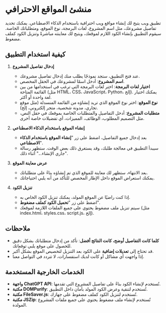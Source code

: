# منشئ المواقع الاحترافي

تطبيق ويب يتيح لك إنشاء مواقع ويب احترافية باستخدام الذكاء الاصطناعي. يمكنك تحديد تفاصيل مشروعك، مثل اسم المشروع، لغات البرمجة، نوع الموقع، ومتطلباتك الخاصة. سيقوم التطبيق بإنشاء الكود اللازم لموقعك، ويتيح لك معاينته مباشرةً وتنزيل الكود كملف مضغوط.

## كيفية استخدام التطبيق

1. **إدخال تفاصيل المشروع**
   - عند فتح التطبيق، ستجد نموذجًا يطلب منك إدخال تفاصيل مشروعك.
   - **اسم المشروع**: أدخل اسمًا لمشروعك في الحقل المخصص.
   - **اختيار لغات البرمجة**: اختر لغات البرمجة التي ترغب في استخدامها من بين القائمة المتاحة (مثل HTML، CSS، JavaScript، Python، إلخ). يمكنك اختيار لغة واحدة أو أكثر.
   - **نوع الموقع**: اختر نوع الموقع الذي تريد إنشاؤه من القائمة المنسدلة (مثل موقع تجاري، مدونة شخصية، متجر إلكتروني، إلخ).
   - **متطلبات المشروع**: أدخل التفاصيل والمتطلبات الخاصة بموقعك في حقل النص، مثل التصميم المطلوب، الوظائف، المميزات، أي تفضيلات خاصة أخرى.

2. **إنشاء الموقع باستخدام الذكاء الاصطناعي**
   - بعد إدخال جميع التفاصيل، اضغط على زر "**إنشاء الموقع باستخدام الذكاء الاصطناعي**".
   - سيبدأ التطبيق في معالجة طلبك، وقد يستغرق ذلك بعض الوقت. ستظهر رسالة "جاري الإنشاء..." أثناء ذلك.

3. **عرض معاينة الموقع**
   - بعد الانتهاء، ستظهر لك معاينة للموقع الذي تم إنشاؤه بناءً على متطلباتك.
   - يمكنك استعراض الموقع داخل الإطار المخصص للتأكد من أنه يلبي احتياجاتك.

4. **تنزيل الكود**
   - إذا كنت راضيًا عن الموقع المولد، يمكنك تنزيل الكود الخاص به.
   - اضغط على زر "**تحميل الكود كملف مضغوط**".
   - سيتم تنزيل ملف مضغوط يحتوي على جميع الملفات اللازمة لموقعك (مثل index.html، styles.css، script.js، إلخ).

## ملاحظات

- **كلما كانت التفاصيل أوضح، كانت النتائج أفضل**: تأكد من إدخال متطلباتك بشكل دقيق للحصول على موقع يلبي توقعاتك.
- قد تحتاج إلى **تعديلات إضافية** على الكود بعد التنزيل لتخصيص الموقع بشكل أكبر.
- إذا واجهت أي مشاكل أو كانت لديك استفسارات، لا تتردد في التواصل معنا.

## الخدمات الخارجية المستخدمة

- **واجهة ChatGPT API**: تُستخدم لإنشاء الكود بناءً على تفاصيل المشروع التي تقدمها.
- **مكتبة DOMPurify**: تُستخدم لتنقية وعرض الكود المولد بأمان داخل التطبيق.
- **مكتبة FileSaver.js**: تُستخدم لتنزيل الكود كملف مضغوط على جهازك.
- **مكتبة JSZip**: تُستخدم لإنشاء ملف مضغوط يحتوي على جميع ملفات المشروع المولدة.